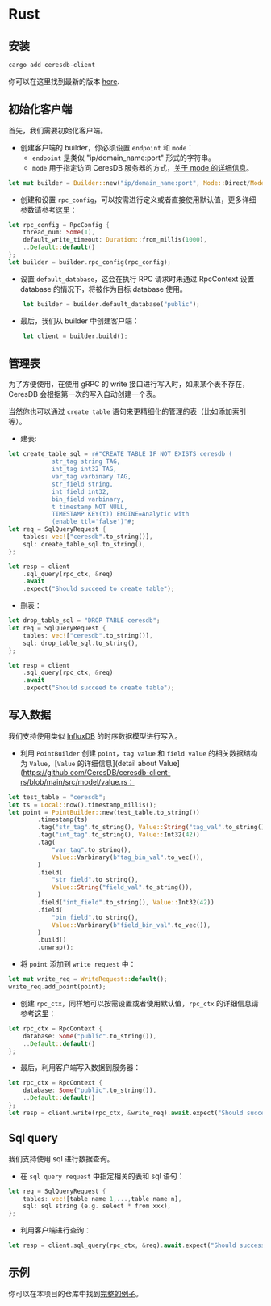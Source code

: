 # Rust

## 安装

```bash
cargo add ceresdb-client
```

你可以在这里找到最新的版本 [here](https://github.com/CeresDB/ceresdb-client-rs/tags).

## 初始化客户端

首先，我们需要初始化客户端。

- 创建客户端的 builder，你必须设置 `endpoint` 和 `mode`：
  - `endpoint` 是类似 "ip/domain_name:port" 形式的字符串。
  - `mode` 用于指定访问 CeresDB 服务器的方式，[关于 mode 的详细信息](https://github.com/CeresDB/ceresdb-client-rs/blob/main/src/db_client/builder.rs#L20)。

```rust
let mut builder = Builder::new("ip/domain_name:port", Mode::Direct/Mode::Proxy);
```

- 创建和设置 `rpc_config`，可以按需进行定义或者直接使用默认值，更多详细参数请参考[这里](https://github.com/CeresDB/ceresdb-client-rs/blob/main/src/options.rs)：

```rust
let rpc_config = RpcConfig {
    thread_num: Some(1),
    default_write_timeout: Duration::from_millis(1000),
    ..Default::default()
};
let builder = builder.rpc_config(rpc_config);
```

- 设置 `default_database`，这会在执行 RPC 请求时未通过 RpcContext 设置 database 的情况下，将被作为目标 database 使用。

```rust
    let builder = builder.default_database("public");
```

- 最后，我们从 builder 中创建客户端：

```rust
    let client = builder.build();
```

## 管理表

为了方便使用，在使用 gRPC 的 write 接口进行写入时，如果某个表不存在，CeresDB 会根据第一次的写入自动创建一个表。

当然你也可以通过 `create table` 语句来更精细化的管理的表（比如添加索引等）。

- 建表:

```rust
let create_table_sql = r#"CREATE TABLE IF NOT EXISTS ceresdb (
            str_tag string TAG,
            int_tag int32 TAG,
            var_tag varbinary TAG,
            str_field string,
            int_field int32,
            bin_field varbinary,
            t timestamp NOT NULL,
            TIMESTAMP KEY(t)) ENGINE=Analytic with
            (enable_ttl='false')"#;
let req = SqlQueryRequest {
    tables: vec!["ceresdb".to_string()],
    sql: create_table_sql.to_string(),
};

let resp = client
    .sql_query(rpc_ctx, &req)
    .await
    .expect("Should succeed to create table");
```

- 删表：

```rust
let drop_table_sql = "DROP TABLE ceresdb";
let req = SqlQueryRequest {
    tables: vec!["ceresdb".to_string()],
    sql: drop_table_sql.to_string(),
};

let resp = client
    .sql_query(rpc_ctx, &req)
    .await
    .expect("Should succeed to create table");
```

## 写入数据

我们支持使用类似 [InfluxDB](https://awesome.influxdata.com/docs/part-2/influxdb-data-model) 的时序数据模型进行写入。

- 利用 `PointBuilder` 创建 `point`，`tag value` 和 `field value` 的相关数据结构为 `Value`，[`Value` 的详细信息](detail about Value](https://github.com/CeresDB/ceresdb-client-rs/blob/main/src/model/value.rs：

```rust
let test_table = "ceresdb";
let ts = Local::now().timestamp_millis();
let point = PointBuilder::new(test_table.to_string())
        .timestamp(ts)
        .tag("str_tag".to_string(), Value::String("tag_val".to_string()))
        .tag("int_tag".to_string(), Value::Int32(42))
        .tag(
            "var_tag".to_string(),
            Value::Varbinary(b"tag_bin_val".to_vec()),
        )
        .field(
            "str_field".to_string(),
            Value::String("field_val".to_string()),
        )
        .field("int_field".to_string(), Value::Int32(42))
        .field(
            "bin_field".to_string(),
            Value::Varbinary(b"field_bin_val".to_vec()),
        )
        .build()
        .unwrap();
```

- 将 `point` 添加到 `write request` 中：

```rust
let mut write_req = WriteRequest::default();
write_req.add_point(point);
```

- 创建 `rpc_ctx`，同样地可以按需设置或者使用默认值，`rpc_ctx` 的详细信息请参考[这里](https://github.com/CeresDB/ceresdb-client-rs/blob/a72e673103463c7962e01a097592fc7edbcc0b79/src/rpc_client/mod.rs#L29)：

```rust
let rpc_ctx = RpcContext {
    database: Some("public".to_string()),
    ..Default::default()
};
```

- 最后，利用客户端写入数据到服务器：

```rust
let rpc_ctx = RpcContext {
    database: Some("public".to_string()),
    ..Default::default()
};
let resp = client.write(rpc_ctx, &write_req).await.expect("Should success to write");
```

## Sql query

我们支持使用 sql 进行数据查询。

- 在 `sql query request` 中指定相关的表和 sql 语句：

```rust
let req = SqlQueryRequest {
    tables: vec![table name 1,...,table name n],
    sql: sql string (e.g. select * from xxx),
};
```

- 利用客户端进行查询：

```rust
let resp = client.sql_query(rpc_ctx, &req).await.expect("Should success to write");
```

## 示例

你可以在本项目的仓库中找到[完整的例子](https://github.com/CeresDB/ceresdb-client-rs/blob/main/examples/read_write.rs)。
